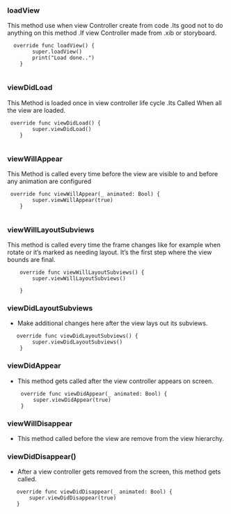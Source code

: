 ### loadView
This method use when view Controller create from code .Its good not to do anything on this method .If view Controller made from .xib or storyboard.

```
  override func loadView() {
        super.loadView()
        print("Load done..")
    }
    
```
### viewDidLoad
This Method is loaded once in view controller life cycle .Its Called When all the view are loaded. 

```
 override func viewDidLoad() {
        super.viewDidLoad()
    }
    
```
### viewWillAppear
This Method is called every time before the view are visible to and before any animation are configured
```
 override func viewWillAppear(_ animated: Bool) {
        super.viewWillAppear(true)
    }
    
```
### viewWillLayoutSubviews
This method is called every time the frame changes like for example when rotate or it’s marked as needing layout. It’s the first step where the view bounds are final.

```
    override func viewWillLayoutSubviews() {
        super.viewWillLayoutSubviews()
        
    }
```
### viewDidLayoutSubviews
- Make additional changes here after the view lays out its subviews.
```
   override func viewDidLayoutSubviews() {
        super.viewDidLayoutSubviews()
    }
```
### viewDidAppear
- This method gets called after the view controller appears on screen.
   ```
    override func viewDidAppear(_ animated: Bool) {
        super.viewDidAppear(true)
    }
  ```
### viewWillDisappear
- This method called before the view are remove from the view hierarchy. 
### viewDidDisappear()
- After a view controller gets removed from the screen, this method gets called.
 ```
    override func viewDidDisappear(_ animated: Bool) {
        super.viewDidDisappear(true)
    }
 ```
 
